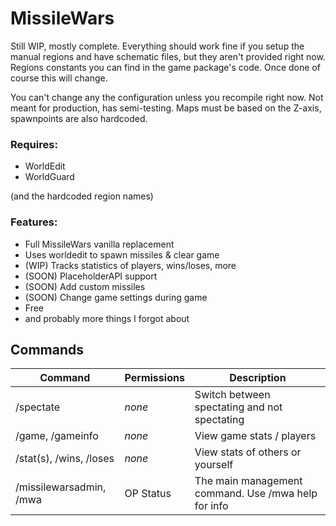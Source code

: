 # MissileWars

Still WIP, mostly complete. Everything should work fine if you setup the manual regions and have schematic files, but they aren't provided right now. Regions constants you can find in the game package's code. Once done of course this will change. 

You can't change any the configuration unless you recompile right now. Not meant for production, has semi-testing. Maps must be based on the Z-axis, spawnpoints are also hardcoded.

### Requires:
* WorldEdit
* WorldGuard

(and the hardcoded region names)

### Features:
* Full MissileWars vanilla replacement
* Uses worldedit to spawn missiles & clear game
* (WIP) Tracks statistics of players, wins/loses, more
* (SOON) PlaceholderAPI support
* (SOON) Add custom missiles
* (SOON) Change game settings during game
* Free
* and probably more things I forgot about

## Commands
| Command                      | Permissions | Description                                               |
|------------------------------|-------------|-----------------------------------------------------------|
| /spectate                    | _none_   | Switch between spectating and not spectating                 |
| /game, /gameinfo             | _none_   | View game stats / players                                    |
| /stat(s), /wins, /loses      | _none_   | View stats of others or yourself                             |
| /missilewarsadmin, /mwa      | OP Status| The main management command. Use /mwa help for info          |

